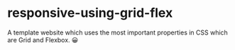 # responsive-using-grid-flex
A template website which uses the most important properties in CSS which are Grid and Flexbox. 😀
